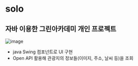 # solo
## 자바 이용한 그린아카데미 개인 프로젝트
![image](https://user-images.githubusercontent.com/72846155/216851978-5c930083-7725-43a2-a51b-2c50059dd9e1.png)

- java Swing 컴포넌트로 UI 구현
- Open API 활용해 관광지의 정보들(이미지, 주소, 날씨 등)을 조회
